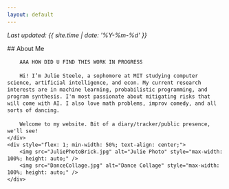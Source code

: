 ```yaml
---
layout: default
---
```


_Last updated: {{ site.time | date: '%Y-%m-%d' }}_

<div style="display: flex; flex-wrap: wrap; align-items: flex-start;">
    <div style="flex: 1; min-width: 50%;">
        ## About Me

        AAA HOW DID U FIND THIS WORK IN PROGRESS 

        Hi! I’m Julie Steele, a sophomore at MIT studying computer science, artificial intelligence, and econ. My current research interests are in machine learning, probabilistic programming, and program synthesis. I'm most passionate about mitigating risks that will come with AI. I also love math problems, improv comedy, and all sorts of dancing. 

        Welcome to my website. Bit of a diary/tracker/public presence, we'll see!
    </div>
    <div style="flex: 1; min-width: 50%; text-align: center;">
        <img src="JuliePhotoBrick.jpg" alt="Julie Photo" style="max-width: 100%; height: auto;" />
        <img src="DanceCollage.jpg" alt="Dance Collage" style="max-width: 100%; height: auto;" />
    </div>
</div>
